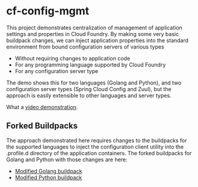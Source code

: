 # cf-config-mgmt
This project demonstrates centralization of management of application settings and properties in Cloud Foundry. By making some very basic buildpack changes, we can inject application properties into the standard environment from bound configuration servers of various types
- Without requiring changes to application code
- For any programming language supported by Cloud Foundry
- For any configuration server type

The demo shows this for two languages (Golang and Python), and two configuration server types (Spring Cloud Config and Zuul), but the approach is easily extensible to other languages and server types.

What a [video demonstration](http://youtu.be/4NmYHIxhBU4).

## Forked Buildpacks

The approach demonstrated here requires changes to the buildpacks for the supported languages to inject the configuration client utility into the .profile.d directory of the application containers. The forked buildpacks for Golang and Python with those changes are here:
- [Modified Golang buildpack](http://github.com/guidowb/go-buildpack)
- [Modified Python buildpack](http://github.com/guidowb/buildpack-python)

